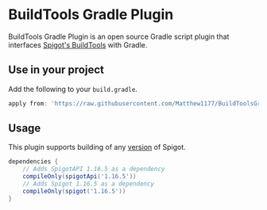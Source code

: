 # BuildTools Gradle Plugin
BuildTools Gradle Plugin is an open source Gradle script plugin that interfaces [Spigot's BuildTools](https://www.spigotmc.org/wiki/buildtools/) with Gradle.
## Use in your project
Add the following to your `build.gradle`.
```groovy
apply from: 'https://raw.githubusercontent.com/Matthew1177/BuildToolsGradlePlugin/main/buildtools.gradle'
```
## Usage
This plugin supports building of any [version](https://hub.spigotmc.org/versions/) of Spigot.
```groovy
dependencies {
    // Adds SpigotAPI 1.16.5 as a dependency
    compileOnly(spigotApi('1.16.5'))
    // Adds Spigot 1.16.5 as a dependency
    compileOnly(spigot('1.16.5'))
}
```
